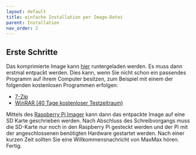 ```yaml
---
layout: default
title: einfache Installation per Image-Datei
parent: Installation
nav_order: 2
---
```




## Erste Schritte 
Das komprimierte Image kann [hier](https://drive.google.com/file/d/1a_YrVVKusiabAqnni6d1nSwh2Bh9me3E/view?usp=sharing) runtergeladen werden.
Es muss dann erstmal entpackt werden. Dies kann, wenn Sie nicht schon ein passendes Programm auf ihrem Computer besitzen, zum Beispiel mit einem der folgenden kostenlosen Programmen erfolgen:
- [7-Zip](https://www.7-zip.de/)
- [WinRAR (40 Tage kostenloser Testzeitraum)](https://winrar.de/downld.php)

Mittels des [Raspberry Pi Imager](https://www.raspberrypi.org/software/) kann dann das entpackte Image auf eine SD Karte geschrieben werden.
Nach Abschluss des Schreibvorgangs muss die SD-Karte nur noch in den Raspberry Pi gesteckt werden und der Pi mit der angeschlossenen benötigten Hardware gestartet werden. Nach einer kurzen Zeit sollten Sie eine Willkommensnachricht von MaxMax hören. Fertig.

